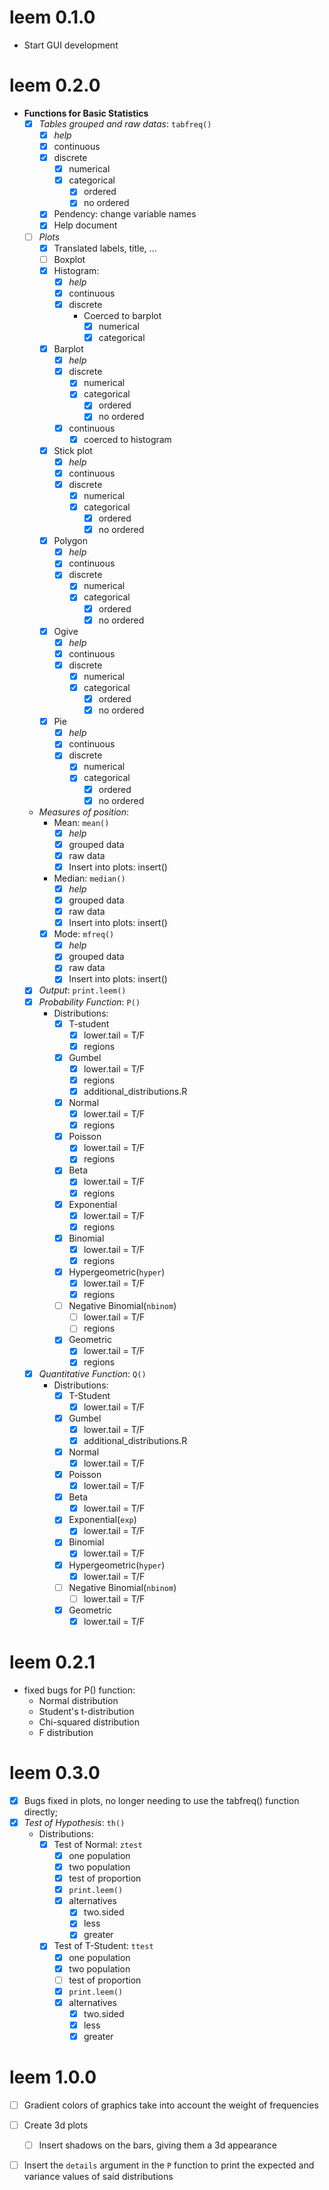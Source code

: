 # leem 0.1.0

- Start GUI development

# leem 0.2.0

- **Functions for Basic Statistics**
  - [X] *Tables grouped and raw datas*: `tabfreq()`
    - [X] *help*   
    - [X] continuous
    - [X] discrete
      - [X] numerical
      - [X] categorical 
        - [X] ordered
        - [X] no ordered
    - [X] Pendency: change variable names
    - [X] Help document
  - [ ] *Plots*
    - [X] Translated labels, title, ...
    - [ ] Boxplot
    - [X] Histogram:
      - [X] *help* 
      - [X] continuous
      - [X] discrete
        - Coerced to barplot
          - [X] numerical
          - [X] categorical
    - [X] Barplot
      - [X] *help*   
      - [X] discrete
        - [X] numerical
        - [X] categorical
          - [X] ordered
          - [X] no ordered
      - [X] continuous
        - [X] coerced to histogram
    - [X] Stick plot
      - [X] *help*  
      - [X] continuous
      - [X] discrete
        - [X] numerical
        - [X] categorical
          - [X] ordered
          - [X] no ordered
    - [X] Polygon
      - [X] *help* 
      - [X] continuous
      - [X] discrete
        - [X] numerical
        - [X] categorical 
          - [X] ordered
          - [X] no ordered
    - [X] Ogive
      - [X] *help* 
      - [X] continuous
      - [X] discrete
        - [X] numerical
        - [X] categorical 
          - [X] ordered
          - [X] no ordered
    - [X] Pie
      - [X] *help* 
      - [X] continuous
      - [X] discrete
        - [X] numerical
        - [X] categorical 
          - [X] ordered
          - [X] no ordered
  - *Measures of position*:
    - Mean: `mean()`
      - [X] *help* 
      - [X] grouped data
      - [X] raw data
      - [X] Insert into plots: insert()
    - Median: `median()`
       - [X] *help* 
       - [X] grouped data
       - [X] raw data
       - [X] Insert into plots: insert()
    -  [X] Mode: `mfreq()`
      - [X] *help* 
      - [X] grouped data
      - [X] raw data
      - [X] Insert into plots: insert()
  - [X] *Output*: `print.leem()` 
  - [X] *Probability Function*: `P()`
    - Distributions:
      - [X] T-student
        - [X] lower.tail = T/F
        - [X] regions
      - [X] Gumbel
        - [X] lower.tail = T/F
        - [X] regions
        - [X] additional_distributions.R
      - [X] Normal
        - [X] lower.tail = T/F
        - [X] regions
      - [X] Poisson
        - [X] lower.tail = T/F
        - [X] regions
      - [X] Beta
        - [X] lower.tail = T/F
        - [X] regions
      - [X] Exponential
        - [X] lower.tail = T/F
        - [X] regions
      - [X] Binomial
        - [X] lower.tail = T/F
        - [X] regions
      - [X] Hypergeometric(`hyper`)
        - [X] lower.tail = T/F
        - [X] regions
      - [ ] Negative Binomial(`nbinom`)
        - [ ] lower.tail = T/F
        - [ ] regions
      - [X] Geometric
        - [X] lower.tail = T/F
        - [X] regions
  - [X] *Quantitative Function*: `Q()`
    - Distributions:
      - [X] T-Student
          - [X] lower.tail = T/F
      - [X] Gumbel
          - [X] lower.tail = T/F
          - [X] additional_distributions.R
      - [X] Normal
          - [X] lower.tail = T/F
      - [X] Poisson
          - [X] lower.tail = T/F
      - [X] Beta
          - [X] lower.tail = T/F
      - [X] Exponential(`exp`)
          - [X] lower.tail = T/F
      - [X] Binomial
          - [X] lower.tail = T/F
      - [X] Hypergeometric(`hyper`)
          - [X] lower.tail = T/F
      - [ ] Negative Binomial(`nbinom`)
          - [ ] lower.tail = T/F
      - [X] Geometric
          - [X] lower.tail = T/F
          
# leem 0.2.1
  - fixed bugs for P() function:
    - Normal distribution
    - Student's t-distribution
    - Chi-squared distribution
    - F distribution
# leem 0.3.0
  - [X] Bugs fixed in plots, no longer needing to use the tabfreq() function directly;
  - [X] *Test of Hypothesis*: `th()`
    - Distributions:
      - [X] Test of Normal: `ztest`
        - [X] one population
        - [X] two population
        - [X] test of proportion
        - [X] `print.leem()`
        - [X] alternatives
          - [X] two.sided
          - [X] less
          - [X] greater
      - [X] Test of T-Student: `ttest`
        - [X] one population
        - [X] two population
        - [ ] test of proportion
        - [X] `print.leem()`
        - [X] alternatives
          - [X] two.sided
          - [X] less
          - [X] greater

# leem 1.0.0

- [ ] Gradient colors of graphics take into account the weight of frequencies
- [ ] Create 3d plots 
  - [ ] Insert shadows on the bars, giving them a 3d appearance
- [ ] Insert the `details` argument in the `P` function to print the expected and variance values of said distributions

